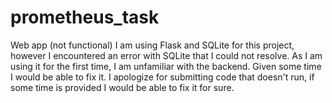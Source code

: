 # prometheus_task
Web app (not functional)
I am using Flask and SQLite for this project, however I encountered an error with SQLite that I could not resolve. As I am using it for the first time, I am unfamiliar with the backend. Given some time I would be able to fix it.
I apologize for submitting code that doesn't run, if some time is provided I would be able to fix it for sure.
